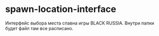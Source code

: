 # spawn-location-interface
Интерфейс выбора места спавна игры BLACK RUSSIA.
Внутри папки будет файл там все расписано.
